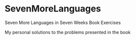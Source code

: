 # SevenMoreLanguages
Seven More Languages in Seven Weeks Book Exercises

My personal solutions to the problems presented in the book
